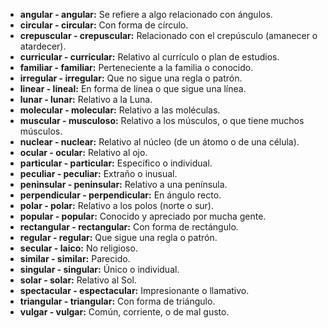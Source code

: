 

*   **angular - angular:**  Se refiere a algo relacionado con ángulos.
*   **circular - circular:** Con forma de círculo.
*   **crepuscular - crepuscular:** Relacionado con el crepúsculo (amanecer o atardecer).
*   **curricular - curricular:** Relativo al currículo o plan de estudios.
*   **familiar - familiar:**  Perteneciente a la familia o conocido.
*   **irregular - irregular:**  Que no sigue una regla o patrón.
*   **linear - lineal:**  En forma de línea o que sigue una línea.
*   **lunar - lunar:**  Relativo a la Luna.
*   **molecular - molecular:**  Relativo a las moléculas.
*   **muscular - musculoso:** Relativo a los músculos, o que tiene muchos músculos.
*   **nuclear - nuclear:**  Relativo al núcleo (de un átomo o de una célula).
*   **ocular - ocular:**  Relativo al ojo.
*   **particular - particular:**  Específico o individual.
*   **peculiar - peculiar:**  Extraño o inusual.
*   **peninsular - peninsular:**  Relativo a una península.
*   **perpendicular - perpendicular:**  En ángulo recto.
*   **polar - polar:**  Relativo a los polos (norte o sur).
*   **popular - popular:**  Conocido y apreciado por mucha gente.
*   **rectangular - rectangular:**  Con forma de rectángulo.
*   **regular - regular:**  Que sigue una regla o patrón.
*   **secular - laico:**  No religioso.
*   **similar - similar:**  Parecido.
*   **singular - singular:**  Único o individual.
*   **solar - solar:**  Relativo al Sol.
*   **spectacular - espectacular:**  Impresionante o llamativo.
*   **triangular - triangular:**  Con forma de triángulo.
*   **vulgar - vulgar:**  Común, corriente, o de mal gusto.

